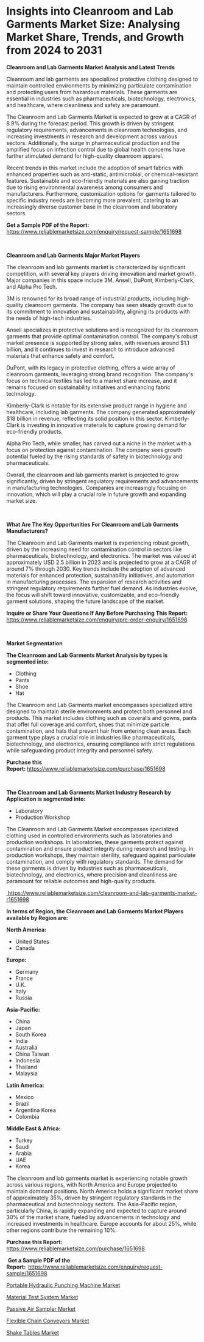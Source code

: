 <p><h1>Insights into Cleanroom and Lab Garments Market Size: Analysing Market Share, Trends, and Growth from 2024 to 2031</h1></p><p><strong>Cleanroom and Lab Garments Market Analysis and Latest Trends</strong></p>
<p><p>Cleanroom and lab garments are specialized protective clothing designed to maintain controlled environments by minimizing particulate contamination and protecting users from hazardous materials. These garments are essential in industries such as pharmaceuticals, biotechnology, electronics, and healthcare, where cleanliness and safety are paramount.</p><p>The Cleanroom and Lab Garments Market is expected to grow at a CAGR of 8.9% during the forecast period. This growth is driven by stringent regulatory requirements, advancements in cleanroom technologies, and increasing investments in research and development across various sectors. Additionally, the surge in pharmaceutical production and the amplified focus on infection control due to global health concerns have further stimulated demand for high-quality cleanroom apparel.</p><p>Recent trends in this market include the adoption of smart fabrics with enhanced properties such as anti-static, antimicrobial, or chemical-resistant features. Sustainable and eco-friendly materials are also gaining traction due to rising environmental awareness among consumers and manufacturers. Furthermore, customization options for garments tailored to specific industry needs are becoming more prevalent, catering to an increasingly diverse customer base in the cleanroom and laboratory sectors.</p></p>
<p><strong>Get a Sample PDF of the Report:&nbsp;</strong> <a href="https://www.reliablemarketsize.com/enquiry/request-sample/1651698?utm_campaign=1768&utm_medium=2&utm_source=Github&utm_content=ia&utm_term=18102024&utm_id=cleanroom-and-lab-garments">https://www.reliablemarketsize.com/enquiry/request-sample/1651698</a></p>
<p>&nbsp;</p>
<p><strong>Cleanroom and Lab Garments Major Market Players</strong></p>
<p><p>The cleanroom and lab garments market is characterized by significant competition, with several key players driving innovation and market growth. Major companies in this space include 3M, Ansell, DuPont, Kimberly-Clark, and Alpha Pro Tech.</p><p>3M is renowned for its broad range of industrial products, including high-quality cleanroom garments. The company has seen steady growth due to its commitment to innovation and sustainability, aligning its products with the needs of high-tech industries.</p><p>Ansell specializes in protective solutions and is recognized for its cleanroom garments that provide optimal contamination control. The company's robust market presence is supported by strong sales, with revenues around $1.1 billion, and it continues to invest in research to introduce advanced materials that enhance safety and comfort.</p><p>DuPont, with its legacy in protective clothing, offers a wide array of cleanroom garments, leveraging strong brand recognition. The company's focus on technical textiles has led to a market share increase, and it remains focused on sustainability initiatives and enhancing fabric technology.</p><p>Kimberly-Clark is notable for its extensive product range in hygiene and healthcare, including lab garments. The company generated approximately $18 billion in revenue, reflecting its solid position in this sector. Kimberly-Clark is investing in innovative materials to capture growing demand for eco-friendly products.</p><p>Alpha Pro Tech, while smaller, has carved out a niche in the market with a focus on protection against contamination. The company sees growth potential fueled by the rising standards of safety in biotechnology and pharmaceuticals.</p><p>Overall, the cleanroom and lab garments market is projected to grow significantly, driven by stringent regulatory requirements and advancements in manufacturing technologies. Companies are increasingly focusing on innovation, which will play a crucial role in future growth and expanding market size.</p></p>
<p>&nbsp;</p>
<p><strong>What Are The Key Opportunities For Cleanroom and Lab Garments Manufacturers?</strong></p>
<p><p>The Cleanroom and Lab Garments market is experiencing robust growth, driven by the increasing need for contamination control in sectors like pharmaceuticals, biotechnology, and electronics. The market was valued at approximately USD 2.5 billion in 2023 and is projected to grow at a CAGR of around 7% through 2030. Key trends include the adoption of advanced materials for enhanced protection, sustainability initiatives, and automation in manufacturing processes. The expansion of research activities and stringent regulatory requirements further fuel demand. As industries evolve, the focus will shift toward innovative, customizable, and eco-friendly garment solutions, shaping the future landscape of the market.</p></p>
<p><strong>Inquire or Share Your Questions If Any Before Purchasing This Report:</strong> <a href="https://www.reliablemarketsize.com/enquiry/pre-order-enquiry/1651698?utm_campaign=1768&utm_medium=2&utm_source=Github&utm_content=ia&utm_term=18102024&utm_id=cleanroom-and-lab-garments">https://www.reliablemarketsize.com/enquiry/pre-order-enquiry/1651698</a></p>
<p>&nbsp;</p>
<p><strong>Market Segmentation</strong></p>
<p><strong>The Cleanroom and Lab Garments Market Analysis by types is segmented into:</strong></p>
<p><ul><li>Clothing</li><li>Pants</li><li>Shoe</li><li>Hat</li></ul></p>
<p><p>The Cleanroom and Lab Garments market encompasses specialized attire designed to maintain sterile environments and protect both personnel and products. This market includes clothing such as coveralls and gowns, pants that offer full coverage and comfort, shoes that minimize particle contamination, and hats that prevent hair from entering clean areas. Each garment type plays a crucial role in industries like pharmaceuticals, biotechnology, and electronics, ensuring compliance with strict regulations while safeguarding product integrity and personnel safety.</p></p>
<p><strong>Purchase this Report:&nbsp;</strong><a href="https://www.reliablemarketsize.com/purchase/1651698?utm_campaign=1768&utm_medium=2&utm_source=Github&utm_content=ia&utm_term=18102024&utm_id=cleanroom-and-lab-garments">https://www.reliablemarketsize.com/purchase/1651698</a></p>
<p>&nbsp;</p>
<p><strong>The Cleanroom and Lab Garments Market Industry Research by Application is segmented into:</strong></p>
<p><ul><li>Laboratory</li><li>Production Workshop</li></ul></p>
<p><p>The Cleanroom and Lab Garments Market encompasses specialized clothing used in controlled environments such as laboratories and production workshops. In laboratories, these garments protect against contamination and ensure product integrity during research and testing. In production workshops, they maintain sterility, safeguard against particulate contamination, and comply with regulatory standards. The demand for these garments is driven by industries such as pharmaceuticals, biotechnology, and electronics, where precision and cleanliness are paramount for reliable outcomes and high-quality products.</p></p>
<p><a href="https://www.reliablemarketsize.com/cleanroom-and-lab-garments-market-r1651698?utm_campaign=1768&utm_medium=2&utm_source=Github&utm_content=ia&utm_term=18102024&utm_id=cleanroom-and-lab-garments">&nbsp;https://www.reliablemarketsize.com/cleanroom-and-lab-garments-market-r1651698</a></p>
<p><strong>In terms of Region, the Cleanroom and Lab Garments Market Players available by Region are:</strong></p>
<p>
    <p> <strong> North America: </strong>
        <ul>
            <li>United States</li>
            <li>Canada</li>
        </ul>
        </p> 
    <p> <strong> Europe: </strong>
        <ul>
            <li>Germany</li>
            <li>France</li>
            <li>U.K.</li>
            <li>Italy</li>
            <li>Russia</li>
        </ul>
        </p> 
    <p> <strong> Asia-Pacific: </strong>
        <ul>
            <li>China</li>
            <li>Japan</li>
            <li>South Korea</li>
            <li>India</li>
            <li>Australia</li>
            <li>China Taiwan</li>
            <li>Indonesia</li>
            <li>Thailand</li>
            <li>Malaysia</li>
        </ul>
        </p> 
    <p> <strong> Latin America: </strong>
        <ul>
            <li>Mexico</li>
            <li>Brazil</li>
            <li>Argentina Korea</li>
            <li>Colombia</li>
        </ul>
        </p> 
    <p> <strong> Middle East & Africa: </strong>
        <ul>
            <li>Turkey</li>
            <li>Saudi</li>
            <li>Arabia</li>
            <li>UAE</li>
            <li>Korea</li>
        </ul>
    </p>
    </p>
<p><p>The cleanroom and lab garments market is experiencing notable growth across various regions, with North America and Europe projected to maintain dominant positions. North America holds a significant market share of approximately 35%, driven by stringent regulatory standards in the pharmaceutical and biotechnology sectors. The Asia-Pacific region, particularly China, is rapidly expanding and expected to capture around 30% of the market share, fueled by advancements in technology and increased investments in healthcare. Europe accounts for about 25%, while other regions contribute the remaining 10%.</p></p>
<p><strong>Purchase this Report: </strong><a href="https://www.reliablemarketsize.com/purchase/1651698?utm_campaign=1768&utm_medium=2&utm_source=Github&utm_content=ia&utm_term=18102024&utm_id=cleanroom-and-lab-garments">https://www.reliablemarketsize.com/purchase/1651698</a></p>
<p>&nbsp;<strong>Get a Sample PDF of the Report:&nbsp;&nbsp;</strong><a href="https://www.reliablemarketsize.com/enquiry/request-sample/1651698?utm_campaign=1768&utm_medium=2&utm_source=Github&utm_content=ia&utm_term=18102024&utm_id=cleanroom-and-lab-garments">https://www.reliablemarketsize.com/enquiry/request-sample/1651698</a></p>
<p><strong></strong></p>
<p><p><a href="https://www.linkedin.com/pulse/portable-hydraulic-punching-machine-market-overview-regional-outlook-a7sec?utm_campaign=1768&utm_medium=2&utm_source=Github&utm_content=ia&utm_term=18102024&utm_id=cleanroom-and-lab-garments">Portable Hydraulic Punching Machine Market</a></p><p><a href="https://www.linkedin.com/pulse/insights-material-test-system-market-players-size-geographical-pjrkc?utm_campaign=1768&utm_medium=2&utm_source=Github&utm_content=ia&utm_term=18102024&utm_id=cleanroom-and-lab-garments">Material Test System Market</a></p><p><a href="https://www.linkedin.com/pulse/insights-passive-air-sampler-market-size-which-expanding-95-u65fc?utm_campaign=1768&utm_medium=2&utm_source=Github&utm_content=ia&utm_term=18102024&utm_id=cleanroom-and-lab-garments">Passive Air Sampler Market</a></p><p><a href="https://www.linkedin.com/pulse/flexible-chain-conveyors-market-innovations-trends-comprehensive-30krc?utm_campaign=1768&utm_medium=2&utm_source=Github&utm_content=ia&utm_term=18102024&utm_id=cleanroom-and-lab-garments">Flexible Chain Conveyors Market</a></p><p><a href="https://www.linkedin.com/pulse/global-shake-tables-market-trends-forecasts-strategic-analysis-58uec?utm_campaign=1768&utm_medium=2&utm_source=Github&utm_content=ia&utm_term=18102024&utm_id=cleanroom-and-lab-garments">Shake Tables Market</a></p></p>